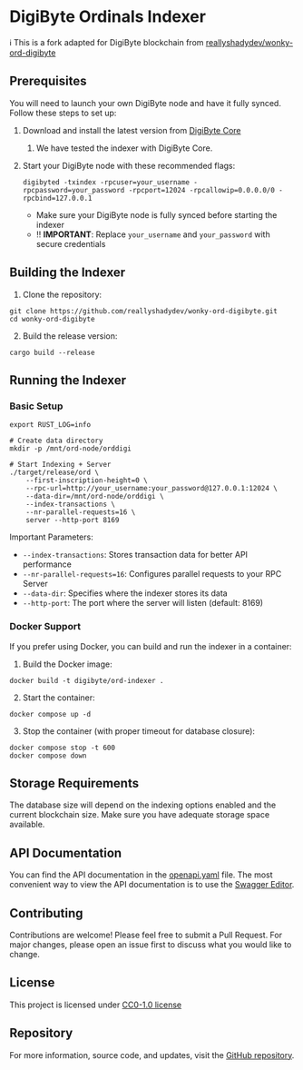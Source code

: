 # DigiByte Ordinals Indexer

ℹ️ This is a fork adapted for DigiByte blockchain from [reallyshadydev/wonky-ord-digibyte](https://github.com/reallyshadydev/wonky-ord-digibyte)

## Prerequisites
You will need to launch your own DigiByte node and have it fully synced. Follow these steps to set up:

1. Download and install the latest version from [DigiByte Core](https://github.com/digibyte/digibyte/releases)
   1. We have tested the indexer with DigiByte Core.

2. Start your DigiByte node with these recommended flags:
   ```shell
   digibyted -txindex -rpcuser=your_username -rpcpassword=your_password -rpcport=12024 -rpcallowip=0.0.0.0/0 -rpcbind=127.0.0.1
   ```
   - Make sure your DigiByte node is fully synced before starting the indexer
   - ‼️ **IMPORTANT**: Replace `your_username` and `your_password` with secure credentials

## Building the Indexer

1. Clone the repository:
```shell
git clone https://github.com/reallyshadydev/wonky-ord-digibyte.git
cd wonky-ord-digibyte
```

2. Build the release version:
```shell
cargo build --release
```

## Running the Indexer

### Basic Setup
```shell
export RUST_LOG=info

# Create data directory
mkdir -p /mnt/ord-node/orddigi

# Start Indexing + Server
./target/release/ord \
    --first-inscription-height=0 \
    --rpc-url=http://your_username:your_password@127.0.0.1:12024 \
    --data-dir=/mnt/ord-node/orddigi \
    --index-transactions \
    --nr-parallel-requests=16 \
    server --http-port 8169
```

Important Parameters:
- `--index-transactions`: Stores transaction data for better API performance
- `--nr-parallel-requests=16`: Configures parallel requests to your RPC Server
- `--data-dir`: Specifies where the indexer stores its data
- `--http-port`: The port where the server will listen (default: 8169)

### Docker Support

If you prefer using Docker, you can build and run the indexer in a container:

1. Build the Docker image:
```shell
docker build -t digibyte/ord-indexer .
```

2. Start the container:
```shell
docker compose up -d
```

3. Stop the container (with proper timeout for database closure):
```shell
docker compose stop -t 600
docker compose down
```

## Storage Requirements

The database size will depend on the indexing options enabled and the current blockchain size. Make sure you have adequate storage space available.

## API Documentation

You can find the API documentation in the [openapi.yaml](https://github.com/reallyshadydev/wonky-ord-digibyte/blob/master/openapi.yaml) file. 
The most convenient way to view the API documentation is to use the [Swagger Editor](https://editor.swagger.io/).

## Contributing

Contributions are welcome! Please feel free to submit a Pull Request. For major changes, please open an issue first to discuss what you would like to change.

## License

This project is licensed under [CC0-1.0 license](https://github.com/reallyshadydev/wonky-ord-digibyte/blob/master/LICENSE)

## Repository

For more information, source code, and updates, visit the [GitHub repository](https://github.com/reallyshadydev/wonky-ord-digibyte).
